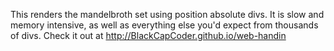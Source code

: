 This renders the mandelbroth set using position absolute divs. It is slow and memory intensive, as well as everything else you'd expect from thousands of divs. Check it out at http://BlackCapCoder.github.io/web-handin
